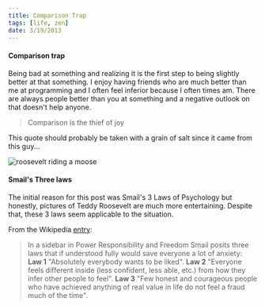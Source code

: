```yaml
---
title: Comparison Trap
tags: [life, zen]
date: 3/19/2013
---
```


#### Comparison trap
Being bad at something and realizing it is the first step to being slightly better at that something. I enjoy having friends who are much better than me at programming and I often feel inferior because I often times am. There are always people better than you at something and a negative outlook on that doesn't help anyone.

> Comparison is the thief of joy

<!--more-->
This quote should probably be taken with a grain of salt since it came from this guy...

![roosevelt riding a moose](/imgs/_posts/roosevelt-moose.jpg)


#### Smail's Three laws
The initial reason for this post was Smail's 3 Laws of Psychology but honestly, pictures of Teddy Roosevelt are much more entertaining. Despite that, these 3 laws seem applicable to the situation.

From the Wikipedia [entry](http://en.wikipedia.org/wiki/David_Smail_%28psychologist%29):
>In a sidebar in Power Responsibility and Freedom Smail posits three laws that if understood fully would save everyone a lot of anxiety:
__Law 1__ "Absolutely everybody wants to be liked".
__Law 2__ "Everyone feels different inside (less confident, less able, etc.) from how they infer other people to feel".
__Law 3__ "Few honest and courageous people who have achieved anything of real value in life do not feel a fraud much of the time".




